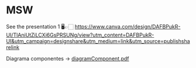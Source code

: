 # MSW

See the presentation 1
🖥👉🏻 https://www.canva.com/design/DAFBPukR-UI/TlAniUtZiLCXi6GsPRSUNg/view?utm_content=DAFBPukR-UI&utm_campaign=designshare&utm_medium=link&utm_source=publishsharelink

Diagrama componentes -> [diagramComponent.pdf](https://github.com/yasminMVieira/MSW/files/9117232/diagramComponent.pdf)
